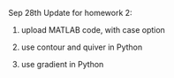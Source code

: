Sep 28th Update for homework 2:

1. upload MATLAB code, with case option

2. use contour and quiver in Python

3. use gradient in Python

